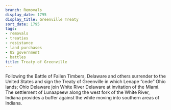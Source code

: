 ```yaml
---
branch: Removals
display_date: 1795
display_title: Greenville Treaty
sort_date: 1795
tags:
- removals
- treaties
- resistance
- land purchases
- US government
- battles
title: Treaty of Greenville
---
```


Following the Battle of Fallen Timbers, Delaware and others surrender to the United States and sign the Treaty of Greenville in which Lenape “cede” Ohio lands; Ohio Delaware join White River Delaware at invitation of the Miami. The settlement of Lunaapeew along the west fork of the White River, Indiana provides a buffer against the white moving into southern areas of Indiana.